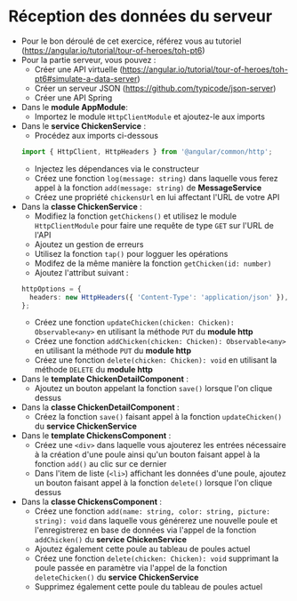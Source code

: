 # Réception des données du serveur

- Pour le bon déroulé de cet exercice, référez vous au tutoriel (https://angular.io/tutorial/tour-of-heroes/toh-pt6)
- Pour la partie serveur, vous pouvez :
  - Créer une API virtuelle (https://angular.io/tutorial/tour-of-heroes/toh-pt6#simulate-a-data-server)
  - Créer un serveur JSON (https://github.com/typicode/json-server)
  - Créer une API Spring
- Dans le **module AppModule**:
  - Importez le module `HttpClientModule` et ajoutez-le aux imports
- Dans le **service ChickenService** :
  - Procédez aux imports ci-dessous
  ```typescript
  import { HttpClient, HttpHeaders } from '@angular/common/http';
  ```
  - Injectez les dépendances via le constructeur
  - Créez une fonction `log(message: string)` dans laquelle vous ferez appel à la fonction `add(message: string)` de **MessageService**
  - Créez une propriété `chickensUrl` en lui affectant l'URL de votre API
- Dans la **classe ChickenService** :
  - Modifiez la fonction `getChickens()` et utilisez le module `HttpClientModule` pour faire une requête de type `GET` sur l'URL de l'API
  - Ajoutez un gestion de erreurs
  - Utilisez la fonction `tap()` pour logguer les opérations
  - Modifez de la même manière la fonction `getChicken(id: number)`
  - Ajoutez l'attribut suivant :
  ```typescript
  httpOptions = {
    headers: new HttpHeaders({ 'Content-Type': 'application/json' }),
  };
  ```
  - Créez une fonction `updateChicken(chicken: Chicken): Observable<any>` en utilisant la méthode `PUT` du **module http**
  - Créez une fonction `addChicken(chicken: Chicken): Observable<any>` en utilisant la méthode `PUT` du **module http**
  - Créez une fonction `delete(chicken: Chicken): void` en utilisant la méthode `DELETE` du **module http**
- Dans le **template ChickenDetailComponent** :
  - Ajoutez un bouton appelant la fonction `save()` lorsque l'on clique dessus
- Dans la **classe ChickenDetailComponent** :
  - Créez la fonction `save()` faisant appel à la fonction `updateChicken()` du **service ChickenService**
- Dans le **template ChickensComponent** :
  - Créez une `<div>` dans laquelle vous ajouterez les entrées nécessaire à la création d'une poule ainsi qu'un bouton faisant appel à la fonction `add()` au clic sur ce dernier
  - Dans l'item de liste (`<li>`) affichant les données d'une poule, ajoutez un bouton faisant appel à la fonction `delete()` lorsque l'on clique dessus
- Dans la **classe ChickensComponent** :
  - Créez une fonction `add(name: string, color: string, picture: string): void` dans laquelle vous générerez une nouvelle poule et l'enregistrerez en base de données via l'appel de la fonction `addChicken()` du **service ChickenService**
  - Ajoutez également cette poule au tableau de poules actuel
  - Créez une fonction `delete(chicken: Chicken): void` supprimant la poule passée en paramètre via l'appel de la fonction `deleteChicken()` du **service ChickenService**
  - Supprimez également cette poule du tableau de poules actuel

